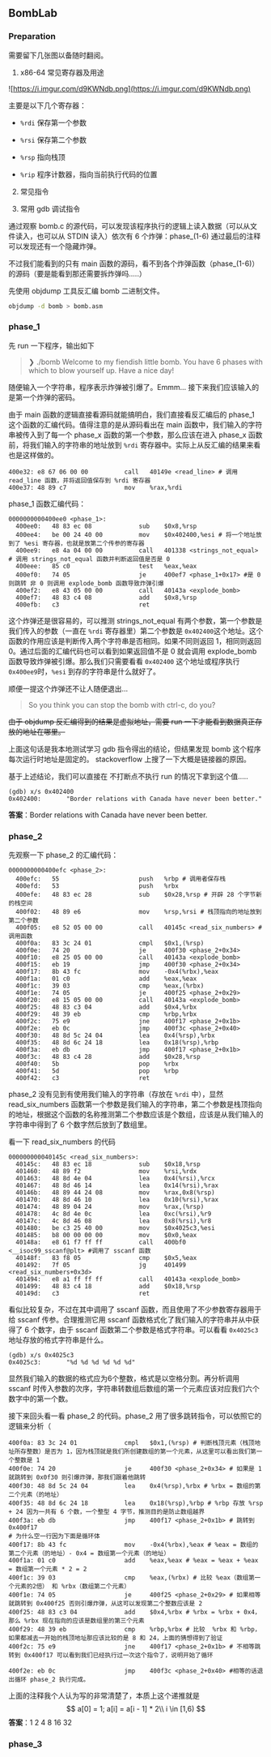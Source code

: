## BombLab

### Preparation

需要留下几张图以备随时翻阅。

1. x86-64 常见寄存器及用途

![https://i.imgur.com/d9KWNdb.png](https://i.imgur.com/d9KWNdb.png)

主要是以下几个寄存器：

- `%rdi` 保存第一个参数

- `%rsi` 保存第二个参数

- `%rsp` 指向栈顶

- `%rip` 程序计数器，指向当前执行代码的位置

2. 常见指令

2. 常用 gdb 调试指令

通过观察 bomb.c 的源代码，可以发现该程序执行的逻辑上读入数据（可以从文件读入，也可以从 STDIN 读入）依次有 6 个炸弹：phase_(1-6) 通过最后的注释可以发现还有一个隐藏炸弹。

不过我们能看到的只有 main 函数的源码，看不到各个炸弹函数（phase_(1-6)）的源码（要是能看到那还需要拆炸弹吗.....）

先使用 objdump 工具反汇编 bomb 二进制文件。

```bash
objdump -d bomb > bomb.asm
```

### phase_1

先 run 一下程序，输出如下

> ❯ ./bomb
> Welcome to my fiendish little bomb. You have 6 phases with
> which to blow yourself up. Have a nice day!

随便输入一个字符串，程序表示炸弹被引爆了。Emmm... 接下来我们应该输入的是第一个炸弹的密码。

由于 main 函数的逻辑直接看源码就能搞明白，我们直接看反汇编后的 phase_1 这个函数的汇编代码。值得注意的是从源码看出在 main 函数中，我们输入的字符串被传入到了每一个 phase_x 函数的第一个参数，那么应该在进入 phase_x 函数前，将我们输入的字符串的地址放到 `%rdi` 寄存器中。实际上从反汇编的结果来看也是这样做的。

```assembly
400e32:	e8 67 06 00 00       	call   40149e <read_line> # 调用 read_line 函数，并将返回值保存到 %rdi 寄存器
400e37:	48 89 c7             	mov    %rax,%rdi
```

phase_1 函数汇编代码：

```assembly
0000000000400ee0 <phase_1>:
  400ee0:	48 83 ec 08          	sub    $0x8,%rsp
  400ee4:	be 00 24 40 00       	mov    $0x402400,%esi # 将一个地址放到了 %esi 寄存器，也就是放第二个传参的寄存器
  400ee9:	e8 4a 04 00 00       	call   401338 <strings_not_equal> # 调用 strings_not_equal 函数并判断返回值是否是 0
  400eee:	85 c0                	test   %eax,%eax
  400ef0:	74 05                	je     400ef7 <phase_1+0x17> #是 0 则跳转 非 0 则调用 explode_bomb 函数导致炸弹引爆
  400ef2:	e8 43 05 00 00       	call   40143a <explode_bomb>
  400ef7:	48 83 c4 08          	add    $0x8,%rsp
  400efb:	c3                   	ret   
```

这个炸弹还是很容易的，可以推测 strings_not_equal 有两个参数，第一个参数是我们传入的参数（一直在 `%rdi` 寄存器里）第二个参数是 `0x402400`这个地址。这个函数的作用应该是判断传入两个字符串是否相同。如果不同则返回 1，相同则返回 0。通过后面的汇编代码也可以看到如果返回值不是 0 就会调用 explode_bomb 函数导致炸弹被引爆。那么我们只需要看看 `0x402400` 这个地址或程序执行`0x400ee9`时，`%esi` 到存的字符串是什么就好了。

顺便一提这个炸弹还不让人随便退出...

> So you think you can stop the bomb with ctrl-c, do you?

~~由于 objdump 反汇编得到的结果是虚拟地址，需要 run 一下才能看到数据真正存放的地址在哪里。~~

上面这句话是我本地测试学习 gdb 指令得出的结论，但结果发现 bomb 这个程序每次运行时地址是固定的。 stackoverflow 上搜了一下大概是链接器的原因。

基于上述结论，我们可以直接在 不打断点不执行 run 的情况下拿到这个值.....

```assembly
(gdb) x/s 0x402400
0x402400:       "Border relations with Canada have never been better."
```

**答案**：Border relations with Canada have never been better.

### phase_2

先观察一下 phase_2 的汇编代码：

```assembly
0000000000400efc <phase_2>:
  400efc:	55                   	push   %rbp # 调用者保存栈
  400efd:	53                   	push   %rbx
  400efe:	48 83 ec 28          	sub    $0x28,%rsp # 开辟 28 个字节新的栈空间
  400f02:	48 89 e6             	mov    %rsp,%rsi # 栈顶指向的地址放到第二个参数
  400f05:	e8 52 05 00 00       	call   40145c <read_six_numbers> # 调用函数
  400f0a:	83 3c 24 01          	cmpl   $0x1,(%rsp)
  400f0e:	74 20                	je     400f30 <phase_2+0x34>
  400f10:	e8 25 05 00 00       	call   40143a <explode_bomb>
  400f15:	eb 19                	jmp    400f30 <phase_2+0x34>
  400f17:	8b 43 fc             	mov    -0x4(%rbx),%eax
  400f1a:	01 c0                	add    %eax,%eax
  400f1c:	39 03                	cmp    %eax,(%rbx)
  400f1e:	74 05                	je     400f25 <phase_2+0x29>
  400f20:	e8 15 05 00 00       	call   40143a <explode_bomb>
  400f25:	48 83 c3 04          	add    $0x4,%rbx
  400f29:	48 39 eb             	cmp    %rbp,%rbx
  400f2c:	75 e9                	jne    400f17 <phase_2+0x1b>
  400f2e:	eb 0c                	jmp    400f3c <phase_2+0x40>
  400f30:	48 8d 5c 24 04       	lea    0x4(%rsp),%rbx
  400f35:	48 8d 6c 24 18       	lea    0x18(%rsp),%rbp
  400f3a:	eb db                	jmp    400f17 <phase_2+0x1b>
  400f3c:	48 83 c4 28          	add    $0x28,%rsp
  400f40:	5b                   	pop    %rbx
  400f41:	5d                   	pop    %rbp
  400f42:	c3                   	ret    
```

phase_2 没有见到有使用我们输入的字符串（存放在 `%rdi` 中），显然 read_six_numbers 函数第一个参数是我们输入的字符串，第二个参数是栈顶指向的地址，根据这个函数的名称推测第二个参数应该是个数组，应该是从我们输入的字符串中得到了 6 个数字然后放到了数组里。

看一下 read_six_numbers 的代码

```assembly
000000000040145c <read_six_numbers>:
  40145c:	48 83 ec 18          	sub    $0x18,%rsp
  401460:	48 89 f2             	mov    %rsi,%rdx
  401463:	48 8d 4e 04          	lea    0x4(%rsi),%rcx
  401467:	48 8d 46 14          	lea    0x14(%rsi),%rax
  40146b:	48 89 44 24 08       	mov    %rax,0x8(%rsp)
  401470:	48 8d 46 10          	lea    0x10(%rsi),%rax
  401474:	48 89 04 24          	mov    %rax,(%rsp)
  401478:	4c 8d 4e 0c          	lea    0xc(%rsi),%r9
  40147c:	4c 8d 46 08          	lea    0x8(%rsi),%r8
  401480:	be c3 25 40 00       	mov    $0x4025c3,%esi
  401485:	b8 00 00 00 00       	mov    $0x0,%eax
  40148a:	e8 61 f7 ff ff       	call   400bf0 <__isoc99_sscanf@plt> #调用了 sscanf 函数
  40148f:	83 f8 05             	cmp    $0x5,%eax
  401492:	7f 05                	jg     401499 <read_six_numbers+0x3d>
  401494:	e8 a1 ff ff ff       	call   40143a <explode_bomb>
  401499:	48 83 c4 18          	add    $0x18,%rsp
  40149d:	c3                   	ret    
```

看似比较复杂，不过在其中调用了 sscanf 函数，而且使用了不少参数寄存器用于给 sscanf 传参。合理推测它用 sscanf 函数格式化了我们输入的字符串并从中获得了 6 个数字，由于 sscanf 函数第二个参数是格式字符串。可以看看 `0x4025c3` 地址存放的格式字符串是什么。

```assembly
(gdb) x/s 0x4025c3
0x4025c3:       "%d %d %d %d %d %d"
```

显然我们输入的数据的格式应为6个整数，格式是以空格分割。再分析调用 sscanf 时传入参数的次序，字符串转数组后数组的第一个元素应该对应我们六个数字中的第一个数。

接下来回头看一看 phase_2 的代码。phase_2 用了很多跳转指令，可以依照它的逻辑来分析（

```assembly
400f0a:	83 3c 24 01          	cmpl   $0x1,(%rsp) # 判断栈顶元素（栈顶地址所存整数）是否为 1，因为栈顶就是我们所创建数组的第一个元素，从这里可以看出我们第一个整数是 1
400f0e:	74 20                	je     400f30 <phase_2+0x34> # 如果是 1 就跳转到 0x0f30 则引爆炸弹，那我们跟着他跳转
400f30:	48 8d 5c 24 04       	lea    0x4(%rsp),%rbx # %rbx = 数组的第二个元素（的地址）
400f35:	48 8d 6c 24 18       	lea    0x18(%rsp),%rbp # %rbp 存放 %rsp + 24 因为一共有 6 个数，一个整型 4 字节，推测目的是防止数组越界
400f3a:	eb db                	jmp    400f17 <phase_2+0x1b> # 跳转到 0x400f17
# 为什么空一行因为下面是循环体
400f17:	8b 43 fc             	mov    -0x4(%rbx),%eax # %eax = 数组的第二个元素（的地址）- 0x4 = 数组第一个元素（的地址）
400f1a:	01 c0                	add    %eax,%eax # %eax = %eax + %eax = 数组第一个元素 * 2 = 2
400f1c:	39 03                	cmp    %eax,(%rbx) # 比较 %eax（数组第一个元素的2倍） 和 %rbx（数组第二个元素）
400f1e:	74 05                	je     400f25 <phase_2+0x29> # 如果相等就跳转到 0x400f25 否则引爆炸弹，从这可以发现第二个整数应该是 2
400f25:	48 83 c3 04          	add    $0x4,%rbx # %rbx = %rbx + 0x4，那么 %rbx 现在指向的应该是数组里的第三个元素
400f29:	48 39 eb             	cmp    %rbp,%rbx # 比较  %rbx 和 %rbp，如果都减去一开始的栈顶地址那应该比较的是 8 和 24，上面的猜想得到了验证
400f2c:	75 e9                	jne    400f17 <phase_2+0x1b> # 不相等跳转到 0x400f17 可以看到我们已经执行过一次这个指令了，说明开始了循环

400f2e:	eb 0c                	jmp    400f3c <phase_2+0x40> #相等的话退出循环 phase_2 执行完成。
```

上面的注释我个人认为写的非常清楚了，本质上这个递推就是
$$
a[0] = 1; a[i] = a[i - 1] * 2\\
i \in [1,6)
$$
**答案**：1 2 4 8 16 32

### phase_3
